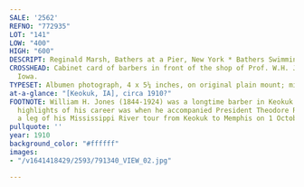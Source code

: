```yaml
---
SALE: '2562'
REFNO: "772935"
LOT: "141"
LOW: "400"
HIGH: "600"
DESCRIPT: Reginald Marsh, Bathers at a Pier, New York * Bathers Swimming.
CROSSHEAD: Cabinet card of barbers in front of the shop of Prof. W.H. Jones in Keokuk,
  Iowa.
TYPESET: Albumen photograph, 4 x 5¼ inches, on original plain mount; minimal wear.
at-a-glance: "[Keokuk, IA], circa 1910?"
FOOTNOTE: William H. Jones (1844-1924) was a longtime barber in Keokuk. One of the
  highlights of his career was when he accompanied President Theodore Roosevelt on
  a leg of his Mississippi River tour from Keokuk to Memphis on 1 October 1907.
pullquote: ''
year: 1910
background_color: "#ffffff"
images:
- "/v1641418429/2593/791340_VIEW_02.jpg"

---
```

